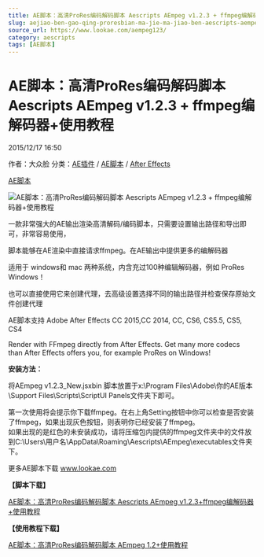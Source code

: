 ```yaml
---
title: AE脚本：高清ProRes编码解码脚本 Aescripts AEmpeg v1.2.3 + ffmpeg编解码器+使用教程
slug: aejiao-ben-gao-qing-proresbian-ma-jie-ma-jiao-ben-aescripts-aempeg-v1-2-3-ffmpegbian-jie-ma-qi-shi-yong-jiao-cheng
source_url: https://www.lookae.com/aempeg123/
category: aescripts
tags: [AE脚本]
---
```

# AE脚本：高清ProRes编码解码脚本 Aescripts AEmpeg v1.2.3 + ffmpeg编解码器+使用教程

2015/12/17 16:50

作者：大众脸
分类：[AE插件](https://www.lookae.com/after-effects/aechajian/) / [AE脚本](https://www.lookae.com/after-effects/aescripts/) / [After Effects](https://www.lookae.com/after-effects/)

[AE脚本](https://www.lookae.com/tag/ae%e8%84%9a%e6%9c%ac/)

![AE脚本：高清ProRes编码解码脚本 Aescripts AEmpeg v1.2.3 + ffmpeg编解码器+使用教程](https://www.lookae.com/wp-content/uploads/2015/08/aempg.jpg "AE脚本：高清ProRes编码解码脚本 Aescripts AEmpeg v1.2.3 + ffmpeg编解码器+使用教程-LookAE.com")

一款非常强大的AE输出渲染高清解码/编码脚本，只需要设置输出路径和导出即可，非常容易使用，

脚本能够在AE渲染中直接请求ffmpeg。在AE输出中提供更多的编解码器

适用于 windows和 mac 两种系统，内含充过100种编辑解码器，例如 ProRes Windows！

也可以直接使用它来创建代理，去高级设置选择不同的输出路径并检查保存原始文件创建代理

AE脚本支持 Adobe After Effects CC 2015,CC 2014, CC, CS6, CS5.5, CS5, CS4

Render with FFmpeg directly from After Effects. Get many more codecs than After Effects offers you, for example ProRes on Windows!

**安装方法：**

将AEmpeg v1.2.3\_New.jsxbin 脚本放置于x:\Program Files\Adobe\你的AE版本\Support Files\Scripts\ScriptUI Panels文件夹下即可。

第一次使用将会提示你下载ffmpeg。在右上角Setting按钮中你可以检查是否安装了ffmpeg，如果出现灰色按钮，则表明你已经安装了ffmpeg。  
如果出现的是红色的未安装成功，请将压缩包内提供的ffmpeg文件夹中的文件放到C:\Users\用户名\AppData\Roaming\Aescripts\AEmpeg\executables文件夹下。

更多AE脚本下载 www.lookae.com

**【脚本下载】**

[AE脚本：高清ProRes编码解码脚本 Aescripts AEmpeg v1.2.3+ffmpeg编解码器+使用教程](https://lookae.400gb.com/file/138630095)

**【使用教程下载】**

[AE脚本：高清ProRes编码解码脚本 AEmpeg 1.2+使用教程](https://www.400gb.com/file/112429490)
